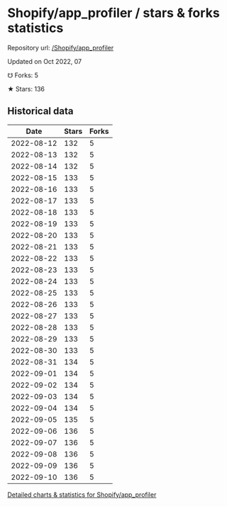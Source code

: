 # Shopify/app_profiler / stars & forks statistics

Repository url: [/Shopify/app_profiler](https://github.com/Shopify/app_profiler)

Updated on Oct 2022, 07

☋ Forks: 5

★ Stars: 136

## Historical data
| Date | Stars | Forks |
|------|-------|-------|
| 2022-08-12 | 132 | 5 | 
| 2022-08-13 | 132 | 5 | 
| 2022-08-14 | 132 | 5 | 
| 2022-08-15 | 133 | 5 | 
| 2022-08-16 | 133 | 5 | 
| 2022-08-17 | 133 | 5 | 
| 2022-08-18 | 133 | 5 | 
| 2022-08-19 | 133 | 5 | 
| 2022-08-20 | 133 | 5 | 
| 2022-08-21 | 133 | 5 | 
| 2022-08-22 | 133 | 5 | 
| 2022-08-23 | 133 | 5 | 
| 2022-08-24 | 133 | 5 | 
| 2022-08-25 | 133 | 5 | 
| 2022-08-26 | 133 | 5 | 
| 2022-08-27 | 133 | 5 | 
| 2022-08-28 | 133 | 5 | 
| 2022-08-29 | 133 | 5 | 
| 2022-08-30 | 133 | 5 | 
| 2022-08-31 | 134 | 5 | 
| 2022-09-01 | 134 | 5 | 
| 2022-09-02 | 134 | 5 | 
| 2022-09-03 | 134 | 5 | 
| 2022-09-04 | 134 | 5 | 
| 2022-09-05 | 135 | 5 | 
| 2022-09-06 | 136 | 5 | 
| 2022-09-07 | 136 | 5 | 
| 2022-09-08 | 136 | 5 | 
| 2022-09-09 | 136 | 5 | 
| 2022-09-10 | 136 | 5 | 


[Detailed charts & statistics for Shopify/app_profiler](https://reviewgithub.com/rep/Shopify/app_profiler)
